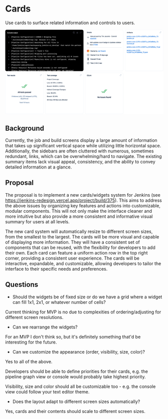 # Cards

Use cards to surface related information and controls to users.

![Cards](cards.png)

## Background

Currently, the job and build screens display a large amount of information that takes up significant vertical space while utilizing little horizontal space. Additionally, the sidebars are often cluttered with numerous, sometimes redundant, links, which can be overwhelming/hard to navigate. The existing summary items lack visual appeal, consistency, and the ability to convey detailed information at a glance.

## Proposal

The proposal is to implement a new cards/widgets system for Jenkins (see https://jenkins-redesign.vercel.app/project/build/375). This aims to address the above issues by organizing key features and actions into customizable, modular components. This will not only make the interface cleaner and more intuitive but also provide a more consistent and informative visual summary for users at all levels.

The new card system will automatically resize to different screen sizes, from the smallest to the largest. The cards will be more visual and capable of displaying more information. They will have a consistent set of components that can be reused, with the flexibility for developers to add their own. Each card can feature a uniform action row in the top right corner, providing a consistent user experience. The cards will be interactive, expandable, and customizable, allowing developers to tailor the interface to their specific needs and preferences.

## Questions

* Should the widgets be of fixed size or do we have a grid where a widget can fill 1x1, 2x1, or whatever number of cells?

Current thinking for MVP is no due to complexities of ordering/adjusting for different screen resolutions.

* Can we rearrange the widgets?

For an MVP I don't think so, but it's definitely something that'd be interesting for the future.

* Can we customize the appearance (order, visibility, size, color)?

Yes to all of the above.

Developers should be able to define priorities for their cards, e.g. the pipeline graph view or console would probably take highest priority.

Visibility, size and color should all be customizable too - e.g. the console view could follow your text editor theme.

* Does the layout adapt to different screen sizes automatically?

Yes, cards and their contents should scale to different screen sizes.
